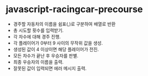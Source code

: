 # javascript-racingcar-precourse

- 경주할 자동차의 이름을 쉼표(,)로 구분하여 배열로 반환
- 총 시도할 횟수를 입력받기.
- 각 차수에 대해 경주 진행.
- 각 플레이어가 0부터 9 사이의 무작위 값을 생성.
- 생성된 값이 4 이상이면 해당 플레이어가 전진.
- 모든 차수가 끝난 후 우승자를 판별.
- 최종 우승자의 이름을 출력.
- 잘못된 값이 입력되면 에러 메시지 출력.
